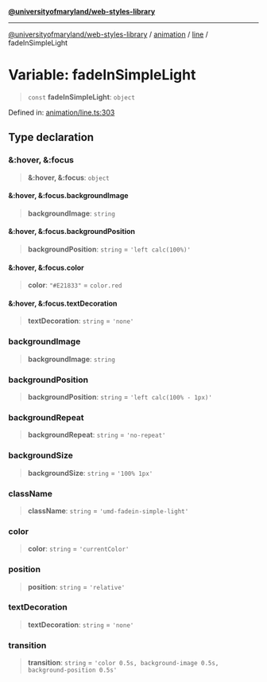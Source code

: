 [**@universityofmaryland/web-styles-library**](../../../../README.md)

***

[@universityofmaryland/web-styles-library](../../../../README.md) / [animation](../../../README.md) / [line](../README.md) / fadeInSimpleLight

# Variable: fadeInSimpleLight

> `const` **fadeInSimpleLight**: `object`

Defined in: [animation/line.ts:303](https://github.com/UMD-Digital/design-system/blob/7fa144f196ef5f0ef2b372670136735f5a5c9236/packages/styles/source/animation/line.ts#L303)

## Type declaration

### &:hover, &:focus

> **&:hover, &:focus**: `object`

#### &:hover, &:focus.backgroundImage

> **backgroundImage**: `string`

#### &:hover, &:focus.backgroundPosition

> **backgroundPosition**: `string` = `'left calc(100%)'`

#### &:hover, &:focus.color

> **color**: `"#E21833"` = `color.red`

#### &:hover, &:focus.textDecoration

> **textDecoration**: `string` = `'none'`

### backgroundImage

> **backgroundImage**: `string`

### backgroundPosition

> **backgroundPosition**: `string` = `'left calc(100% - 1px)'`

### backgroundRepeat

> **backgroundRepeat**: `string` = `'no-repeat'`

### backgroundSize

> **backgroundSize**: `string` = `'100% 1px'`

### className

> **className**: `string` = `'umd-fadein-simple-light'`

### color

> **color**: `string` = `'currentColor'`

### position

> **position**: `string` = `'relative'`

### textDecoration

> **textDecoration**: `string` = `'none'`

### transition

> **transition**: `string` = `'color 0.5s, background-image 0.5s, background-position 0.5s'`
